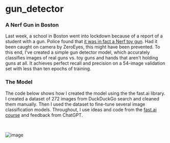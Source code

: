 # gun_detector

### A Nerf Gun in Boston

Last week, a school in Boston went into lockdown because of a report of a student with a gun. Police found that [it was in fact a Nerf toy gun](https://www.nbcboston.com/news/local/nerf-gun-prompts-police-response-to-boston-latin-academy/3245333/). Had it been caught on camera by ZeroEyes, this might have been prevented. To this end, I've created a simple gun detector model, which accurately classifies images of real guns vs. toy guns and hands that aren't holding guns at all. It achieves perfect recall and precision on a 54-image validation set with less than ten epochs of training.

### The Model

The code below shows how I created the model using the the fast.ai library. I created a dataset of 272 images from DuckDuckGo search and cleaned them manually. Then I used the dataset to fine-tune several image classification models. Throughout, I use ideas and code from the [fast.ai course](https://course.fast.ai/) and feedback from ChatGPT.


<br>

![image](https://github.com/willhenrich/gun_detector/assets/84203568/da036dbc-06dc-4cf5-b663-0b0c9ad0f354)
